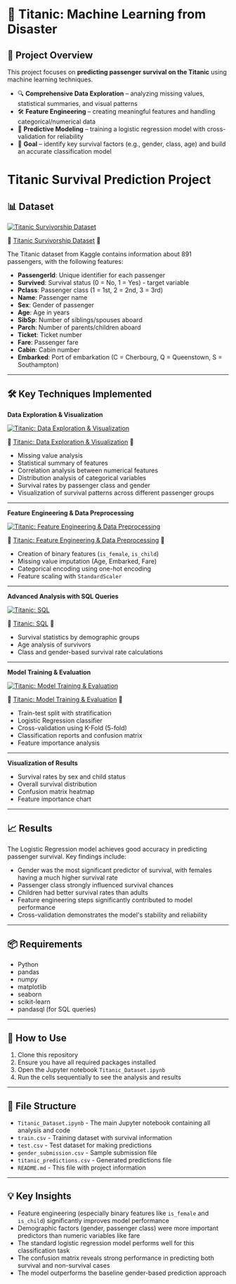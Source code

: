 # 🚢 Titanic: Machine Learning from Disaster  

## 📌 Project Overview  
This project focuses on **predicting passenger survival on the Titanic** using machine learning techniques.  

- 🔍 **Comprehensive Data Exploration** – analyzing missing values, statistical summaries, and visual patterns  
- 🛠 **Feature Engineering** – creating meaningful features and handling categorical/numerical data  
- 🤖 **Predictive Modeling** – training a logistic regression model with cross-validation for reliability  
- 🎯 **Goal** – identify key survival factors (e.g., gender, class, age) and build an accurate classification model  


# Titanic Survival Prediction Project

## 📊 Dataset
[![Titanic Survivorship Dataset](https://img.youtube.com/vi/HippD992DCE/0.jpg)](https://youtu.be/HippD992DCE)

🎥 [Titanic Survivorship Dataset](https://youtu.be/HippD992DCE) 🎥

The Titanic dataset from Kaggle contains information about 891 passengers, with the following features:

- **PassengerId**: Unique identifier for each passenger  
- **Survived**: Survival status (0 = No, 1 = Yes) - target variable  
- **Pclass**: Passenger class (1 = 1st, 2 = 2nd, 3 = 3rd)  
- **Name**: Passenger name  
- **Sex**: Gender of passenger  
- **Age**: Age in years  
- **SibSp**: Number of siblings/spouses aboard  
- **Parch**: Number of parents/children aboard  
- **Ticket**: Ticket number  
- **Fare**: Passenger fare  
- **Cabin**: Cabin number  
- **Embarked**: Port of embarkation (C = Cherbourg, Q = Queenstown, S = Southampton)  

---

## 🛠 Key Techniques Implemented

**Data Exploration & Visualization**
  
[![Titanic: Data Exploration & Visualization](https://img.youtube.com/vi/HZY-79KZX9c/0.jpg)](https://youtu.be/HZY-79KZX9c)

🎥 [Titanic: Data Exploration & Visualization](https://youtu.be/HZY-79KZX9c) 🎥  

  - Missing value analysis  
  - Statistical summary of features  
  - Correlation analysis between numerical features  
  - Distribution analysis of categorical variables  
  - Survival rates by passenger class and gender  
  - Visualization of survival patterns across different passenger groups  

---

**Feature Engineering & Data Preprocessing**
  
[![Titanic: Feature Engineering & Data Preprocessing](https://img.youtube.com/vi/QYsjfEf7KSk/0.jpg)](https://youtu.be/QYsjfEf7KSk)

🎥 [Titanic: Feature Engineering & Data Preprocessing](https://youtu.be/QYsjfEf7KSk) 🎥 

  - Creation of binary features (`is_female`, `is_child`)  
  - Missing value imputation (Age, Embarked, Fare)  
  - Categorical encoding using one-hot encoding  
  - Feature scaling with `StandardScaler`  

---

**Advanced Analysis with SQL Queries**
  
[![Titanic: SQL](https://img.youtube.com/vi/ueXbL8Zlmms/0.jpg)](https://youtu.be/ueXbL8Zlmms)

🎥 [Titanic: SQL](https://youtu.be/ueXbL8Zlmms) 🎥  

  - Survival statistics by demographic groups  
  - Age analysis of survivors  
  - Class and gender-based survival rate calculations  

---

**Model Training & Evaluation**
  
[![Titanic: Model Training & Evaluation](https://img.youtube.com/vi/1qdgQ7hrez8/0.jpg)](https://youtu.be/1qdgQ7hrez8)

🎥 [Titanic: Model Training & Evaluation](https://youtu.be/1qdgQ7hrez8) 🎥 

  - Train-test split with stratification  
  - Logistic Regression classifier  
  - Cross-validation using K-Fold (5-fold)  
  - Classification reports and confusion matrix  
  - Feature importance analysis  

---

**Visualization of Results**
  - Survival rates by sex and child status  
  - Overall survival distribution  
  - Confusion matrix heatmap  
  - Feature importance chart  

---

## 📈 Results
The Logistic Regression model achieves good accuracy in predicting passenger survival. Key findings include:

- Gender was the most significant predictor of survival, with females having a much higher survival rate  
- Passenger class strongly influenced survival chances  
- Children had better survival rates than adults  
- Feature engineering steps significantly contributed to model performance  
- Cross-validation demonstrates the model's stability and reliability  

---

## 📦 Requirements
- Python  
- pandas  
- numpy  
- matplotlib  
- seaborn  
- scikit-learn  
- pandasql (for SQL queries)  

---

## 🚀 How to Use
1. Clone this repository  
2. Ensure you have all required packages installed  
3. Open the Jupyter notebook `Titanic_Dataset.ipynb`  
4. Run the cells sequentially to see the analysis and results  

---

## 📂 File Structure
- `Titanic_Dataset.ipynb` - The main Jupyter notebook containing all analysis and code  
- `train.csv` - Training dataset with survival information  
- `test.csv` - Test dataset for making predictions  
- `gender_submission.csv` - Sample submission file  
- `titanic_predictions.csv` - Generated predictions file  
- `README.md` - This file with project information  

---

## 💡 Key Insights
- Feature engineering (especially binary features like `is_female` and `is_child`) significantly improves model performance  
- Demographic factors (gender, passenger class) were more important predictors than numeric variables like fare  
- The standard logistic regression model performs well for this classification task  
- The confusion matrix reveals strong performance in predicting both survival and non-survival cases  
- The model outperforms the baseline gender-based prediction approach  

